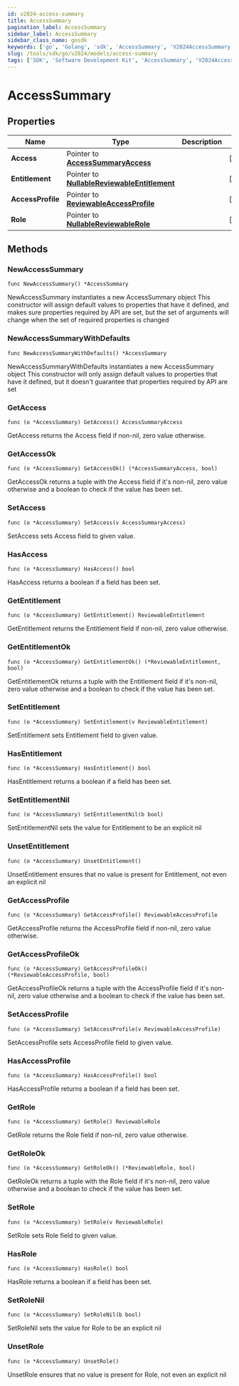 ```yaml
---
id: v2024-access-summary
title: AccessSummary
pagination_label: AccessSummary
sidebar_label: AccessSummary
sidebar_class_name: gosdk
keywords: ['go', 'Golang', 'sdk', 'AccessSummary', 'V2024AccessSummary']
slug: /tools/sdk/go/v2024/models/access-summary
tags: ['SDK', 'Software Development Kit', 'AccessSummary', 'V2024AccessSummary']
---
```


# AccessSummary

## Properties

| Name | Type | Description | Notes |
| --- | --- | --- | --- |
| **Access** | Pointer to [**AccessSummaryAccess**](access-summary-access) |  | [optional] |
| **Entitlement** | Pointer to [**NullableReviewableEntitlement**](reviewable-entitlement) |  | [optional] |
| **AccessProfile** | Pointer to [**ReviewableAccessProfile**](reviewable-access-profile) |  | [optional] |
| **Role** | Pointer to [**NullableReviewableRole**](reviewable-role) |  | [optional] |

## Methods

### NewAccessSummary

`func NewAccessSummary() *AccessSummary`

NewAccessSummary instantiates a new AccessSummary object This constructor will assign default values to properties that have it defined, and makes sure properties required by API are set, but the set of arguments will change when the set of required properties is changed

### NewAccessSummaryWithDefaults

`func NewAccessSummaryWithDefaults() *AccessSummary`

NewAccessSummaryWithDefaults instantiates a new AccessSummary object This constructor will only assign default values to properties that have it defined, but it doesn't guarantee that properties required by API are set

### GetAccess

`func (o *AccessSummary) GetAccess() AccessSummaryAccess`

GetAccess returns the Access field if non-nil, zero value otherwise.

### GetAccessOk

`func (o *AccessSummary) GetAccessOk() (*AccessSummaryAccess, bool)`

GetAccessOk returns a tuple with the Access field if it's non-nil, zero value otherwise and a boolean to check if the value has been set.

### SetAccess

`func (o *AccessSummary) SetAccess(v AccessSummaryAccess)`

SetAccess sets Access field to given value.

### HasAccess

`func (o *AccessSummary) HasAccess() bool`

HasAccess returns a boolean if a field has been set.

### GetEntitlement

`func (o *AccessSummary) GetEntitlement() ReviewableEntitlement`

GetEntitlement returns the Entitlement field if non-nil, zero value otherwise.

### GetEntitlementOk

`func (o *AccessSummary) GetEntitlementOk() (*ReviewableEntitlement, bool)`

GetEntitlementOk returns a tuple with the Entitlement field if it's non-nil, zero value otherwise and a boolean to check if the value has been set.

### SetEntitlement

`func (o *AccessSummary) SetEntitlement(v ReviewableEntitlement)`

SetEntitlement sets Entitlement field to given value.

### HasEntitlement

`func (o *AccessSummary) HasEntitlement() bool`

HasEntitlement returns a boolean if a field has been set.

### SetEntitlementNil

`func (o *AccessSummary) SetEntitlementNil(b bool)`

SetEntitlementNil sets the value for Entitlement to be an explicit nil

### UnsetEntitlement

`func (o *AccessSummary) UnsetEntitlement()`

UnsetEntitlement ensures that no value is present for Entitlement, not even an explicit nil

### GetAccessProfile

`func (o *AccessSummary) GetAccessProfile() ReviewableAccessProfile`

GetAccessProfile returns the AccessProfile field if non-nil, zero value otherwise.

### GetAccessProfileOk

`func (o *AccessSummary) GetAccessProfileOk() (*ReviewableAccessProfile, bool)`

GetAccessProfileOk returns a tuple with the AccessProfile field if it's non-nil, zero value otherwise and a boolean to check if the value has been set.

### SetAccessProfile

`func (o *AccessSummary) SetAccessProfile(v ReviewableAccessProfile)`

SetAccessProfile sets AccessProfile field to given value.

### HasAccessProfile

`func (o *AccessSummary) HasAccessProfile() bool`

HasAccessProfile returns a boolean if a field has been set.

### GetRole

`func (o *AccessSummary) GetRole() ReviewableRole`

GetRole returns the Role field if non-nil, zero value otherwise.

### GetRoleOk

`func (o *AccessSummary) GetRoleOk() (*ReviewableRole, bool)`

GetRoleOk returns a tuple with the Role field if it's non-nil, zero value otherwise and a boolean to check if the value has been set.

### SetRole

`func (o *AccessSummary) SetRole(v ReviewableRole)`

SetRole sets Role field to given value.

### HasRole

`func (o *AccessSummary) HasRole() bool`

HasRole returns a boolean if a field has been set.

### SetRoleNil

`func (o *AccessSummary) SetRoleNil(b bool)`

SetRoleNil sets the value for Role to be an explicit nil

### UnsetRole

`func (o *AccessSummary) UnsetRole()`

UnsetRole ensures that no value is present for Role, not even an explicit nil
